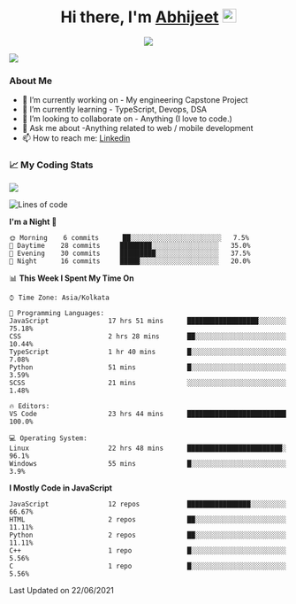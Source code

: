 <div align="center">
   <h1>Hi there, I'm <a href="">Abhijeet</a> <img src="https://media.giphy.com/media/hvRJCLFzcasrR4ia7z/giphy.gif" width="25px"> </h1>
   
   
   <img src="https://pronoun.cyou/x/y?subject=He&object=Him&height=20"> 
</div>

![](https://komarev.com/ghpvc/?username=abhijeetsingh-22)

<h3>About Me </h3>

- 🔭 I’m currently working on - My engineering Capstone Project
- 🌱 I’m currently learning - TypeScript, Devops, DSA
- 👯 I’m looking to collaborate on - Anything (I love to code.)
- 💬 Ask me about -Anything related to web / mobile development
- 📫 How to reach me: [Linkedin](https://www.linkedin.com/in/amabhijeet/)

### &#128200; My Coding Stats

<img align="center" src="https://github-readme-stats.vercel.app/api?username=abhijeetsingh-22&count_private=true&show_icons=true&theme=default&hide=stars" />

<!--START_SECTION:waka-->
![Lines of code](https://img.shields.io/badge/From%20Hello%20World%20I%27ve%20Written-158980%20lines%20of%20code-blue)

**I'm a Night 🦉** 

```text
🌞 Morning    6 commits      ██░░░░░░░░░░░░░░░░░░░░░░░   7.5% 
🌆 Daytime    28 commits     ████████░░░░░░░░░░░░░░░░░   35.0% 
🌃 Evening    30 commits     █████████░░░░░░░░░░░░░░░░   37.5% 
🌙 Night      16 commits     █████░░░░░░░░░░░░░░░░░░░░   20.0%

```


📊 **This Week I Spent My Time On** 

```text
⌚︎ Time Zone: Asia/Kolkata

💬 Programming Languages: 
JavaScript               17 hrs 51 mins      ██████████████████░░░░░░░   75.18% 
CSS                      2 hrs 28 mins       ██░░░░░░░░░░░░░░░░░░░░░░░   10.44% 
TypeScript               1 hr 40 mins        █░░░░░░░░░░░░░░░░░░░░░░░░   7.08% 
Python                   51 mins             █░░░░░░░░░░░░░░░░░░░░░░░░   3.59% 
SCSS                     21 mins             ░░░░░░░░░░░░░░░░░░░░░░░░░   1.48%

🔥 Editors: 
VS Code                  23 hrs 44 mins      █████████████████████████   100.0%

💻 Operating System: 
Linux                    22 hrs 48 mins      ████████████████████████░   96.1% 
Windows                  55 mins             █░░░░░░░░░░░░░░░░░░░░░░░░   3.9%

```

**I Mostly Code in JavaScript** 

```text
JavaScript               12 repos            ████████████████░░░░░░░░░   66.67% 
HTML                     2 repos             ██░░░░░░░░░░░░░░░░░░░░░░░   11.11% 
Python                   2 repos             ██░░░░░░░░░░░░░░░░░░░░░░░   11.11% 
C++                      1 repo              █░░░░░░░░░░░░░░░░░░░░░░░░   5.56% 
C                        1 repo              █░░░░░░░░░░░░░░░░░░░░░░░░   5.56%

```



 Last Updated on 22/06/2021
<!--END_SECTION:waka-->
